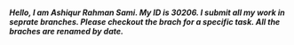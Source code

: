 ###### **Hello, I am Ashiqur Rahman Sami. My ID is 30206. I submit all my work in seprate branches. Please checkout the brach for a specific task. All the braches are renamed by date.**
